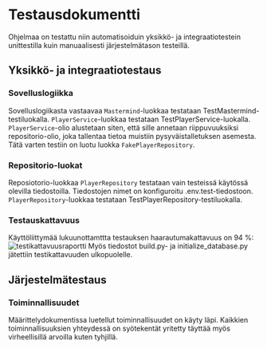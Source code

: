 # Testausdokumentti
Ohjelmaa on testattu niin automatisoiduin yksikkö- ja integraatiotestein unittestilla kuin manuaalisesti järjestelmätason testeillä.

## Yksikkö- ja integraatiotestaus
### Sovelluslogiikka
Sovelluslogiikasta vastaavaa ```Mastermind```-luokkaa testataan TestMastermind-testiluokalla. 
```PlayerService```-luokkaa testataan TestPlayerService-luokalla. ```PlayerService```-olio alustetaan siten, että sille annetaan riippuvuuksiksi repositorio-olio, joka tallentaa tietoa muistiin pysyväistalletuksen asemesta. Tätä varten testiin on luotu luokka ```FakePlayerRepository```.

### Repositorio-luokat
Reposiotorio-luokkaa ```PlayerRepository``` testataan vain testeissä käytössä olevilla tiedostoilla. Tiedostojen nimet on konfiguroitu .env.test-tiedostoon. ```PlayerRepository```-luokkaa testataan TestPlayerRepository-testiluokalla.

### Testauskattavuus
Käyttöliittymää lukuunottamttta testauksen haarautumakattavuus on 94 %:
![testikattavuusraportti](https://github.com/kanuuna1/ohte/blob/master/dokumentaatio/kuvat/coverage.png)
Myös tiedostot build.py- ja initialize_database.py jätettiin testikattavuuden ulkopuolelle.

## Järjestelmätestaus
### Toiminnallisuudet

Määrittelydokumentissa luetellut toiminnallisuudet on käyty läpi. Kaikkien toiminnallisuuksien yhteydessä on syötekentät yritetty täyttää myös virheellisillä arvoilla kuten tyhjillä.

